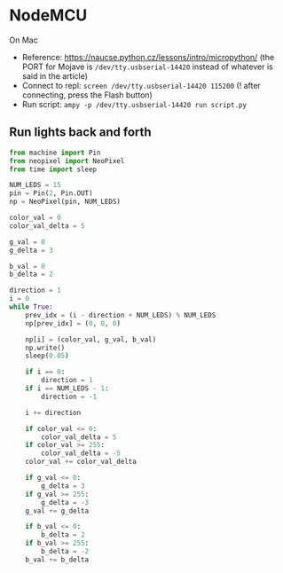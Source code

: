 # NodeMCU

On Mac

- Reference: https://naucse.python.cz/lessons/intro/micropython/ (the PORT for Mojave is `/dev/tty.usbserial-14420` instead of whatever is said in the article)
- Connect to repl: `screen /dev/tty.usbserial-14420 115200` (! after connecting, press the Flash button)
- Run script: `ampy -p /dev/tty.usbserial-14420 run script.py`

## Run lights back and forth
```python
from machine import Pin
from neopixel import NeoPixel
from time import sleep

NUM_LEDS = 15
pin = Pin(2, Pin.OUT)
np = NeoPixel(pin, NUM_LEDS)

color_val = 0
color_val_delta = 5

g_val = 0
g_delta = 3

b_val = 0
b_delta = 2

direction = 1
i = 0
while True:
    prev_idx = (i - direction + NUM_LEDS) % NUM_LEDS
    np[prev_idx] = (0, 0, 0)

    np[i] = (color_val, g_val, b_val)
    np.write()
    sleep(0.05)

    if i == 0:
        direction = 1
    if i == NUM_LEDS - 1:
        direction = -1

    i += direction

    if color_val <= 0:
        color_val_delta = 5
    if color_val >= 255:
        color_val_delta = -5
    color_val += color_val_delta

    if g_val <= 0:
        g_delta = 3
    if g_val >= 255:
        g_delta = -3
    g_val += g_delta

    if b_val <= 0:
        b_delta = 2
    if b_val >= 255:
        b_delta = -2
    b_val += b_delta
```
